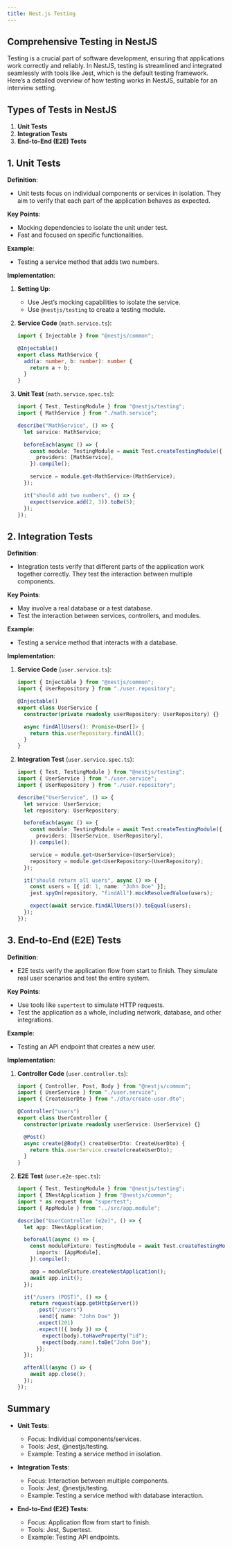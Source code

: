 ```yaml
---
title: Nest.js Testing
---
```


## Comprehensive Testing in NestJS

Testing is a crucial part of software development, ensuring that applications work correctly and reliably. In NestJS, testing is streamlined and integrated seamlessly with tools like Jest, which is the default testing framework. Here’s a detailed overview of how testing works in NestJS, suitable for an interview setting.

## Types of Tests in NestJS

1. **Unit Tests**
2. **Integration Tests**
3. **End-to-End (E2E) Tests**

## 1. Unit Tests

**Definition**:

- Unit tests focus on individual components or services in isolation. They aim to verify that each part of the application behaves as expected.

**Key Points**:

- Mocking dependencies to isolate the unit under test.
- Fast and focused on specific functionalities.

**Example**:

- Testing a service method that adds two numbers.

**Implementation**:

1. **Setting Up**:

   - Use Jest’s mocking capabilities to isolate the service.
   - Use `@nestjs/testing` to create a testing module.

2. **Service Code** (`math.service.ts`):

   ```typescript
   import { Injectable } from "@nestjs/common";

   @Injectable()
   export class MathService {
     add(a: number, b: number): number {
       return a + b;
     }
   }
   ```

3. **Unit Test** (`math.service.spec.ts`):

   ```typescript
   import { Test, TestingModule } from "@nestjs/testing";
   import { MathService } from "./math.service";

   describe("MathService", () => {
     let service: MathService;

     beforeEach(async () => {
       const module: TestingModule = await Test.createTestingModule({
         providers: [MathService],
       }).compile();

       service = module.get<MathService>(MathService);
     });

     it("should add two numbers", () => {
       expect(service.add(2, 3)).toBe(5);
     });
   });
   ```

## 2. Integration Tests

**Definition**:

- Integration tests verify that different parts of the application work together correctly. They test the interaction between multiple components.

**Key Points**:

- May involve a real database or a test database.
- Test the interaction between services, controllers, and modules.

**Example**:

- Testing a service method that interacts with a database.

**Implementation**:

1. **Service Code** (`user.service.ts`):

   ```typescript
   import { Injectable } from "@nestjs/common";
   import { UserRepository } from "./user.repository";

   @Injectable()
   export class UserService {
     constructor(private readonly userRepository: UserRepository) {}

     async findAllUsers(): Promise<User[]> {
       return this.userRepository.findAll();
     }
   }
   ```

2. **Integration Test** (`user.service.spec.ts`):

   ```typescript
   import { Test, TestingModule } from "@nestjs/testing";
   import { UserService } from "./user.service";
   import { UserRepository } from "./user.repository";

   describe("UserService", () => {
     let service: UserService;
     let repository: UserRepository;

     beforeEach(async () => {
       const module: TestingModule = await Test.createTestingModule({
         providers: [UserService, UserRepository],
       }).compile();

       service = module.get<UserService>(UserService);
       repository = module.get<UserRepository>(UserRepository);
     });

     it("should return all users", async () => {
       const users = [{ id: 1, name: "John Doe" }];
       jest.spyOn(repository, "findAll").mockResolvedValue(users);

       expect(await service.findAllUsers()).toEqual(users);
     });
   });
   ```

## 3. End-to-End (E2E) Tests

**Definition**:

- E2E tests verify the application flow from start to finish. They simulate real user scenarios and test the entire system.

**Key Points**:

- Use tools like `supertest` to simulate HTTP requests.
- Test the application as a whole, including network, database, and other integrations.

**Example**:

- Testing an API endpoint that creates a new user.

**Implementation**:

1. **Controller Code** (`user.controller.ts`):

   ```typescript
   import { Controller, Post, Body } from "@nestjs/common";
   import { UserService } from "./user.service";
   import { CreateUserDto } from "./dto/create-user.dto";

   @Controller("users")
   export class UserController {
     constructor(private readonly userService: UserService) {}

     @Post()
     async create(@Body() createUserDto: CreateUserDto) {
       return this.userService.create(createUserDto);
     }
   }
   ```

2. **E2E Test** (`user.e2e-spec.ts`):

   ```typescript
   import { Test, TestingModule } from "@nestjs/testing";
   import { INestApplication } from "@nestjs/common";
   import * as request from "supertest";
   import { AppModule } from "../src/app.module";

   describe("UserController (e2e)", () => {
     let app: INestApplication;

     beforeAll(async () => {
       const moduleFixture: TestingModule = await Test.createTestingModule({
         imports: [AppModule],
       }).compile();

       app = moduleFixture.createNestApplication();
       await app.init();
     });

     it("/users (POST)", () => {
       return request(app.getHttpServer())
         .post("/users")
         .send({ name: "John Doe" })
         .expect(201)
         .expect(({ body }) => {
           expect(body).toHaveProperty("id");
           expect(body.name).toBe("John Doe");
         });
     });

     afterAll(async () => {
       await app.close();
     });
   });
   ```

## Summary

- **Unit Tests**:

  - Focus: Individual components/services.
  - Tools: Jest, @nestjs/testing.
  - Example: Testing a service method in isolation.

- **Integration Tests**:

  - Focus: Interaction between multiple components.
  - Tools: Jest, @nestjs/testing.
  - Example: Testing a service method with database interaction.

- **End-to-End (E2E) Tests**:
  - Focus: Application flow from start to finish.
  - Tools: Jest, Supertest.
  - Example: Testing API endpoints.
